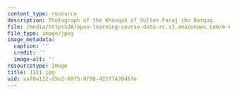 ```yaml
---
content_type: resource
description: Photograph of the Khanqah of Sultan Faraj ibn Barquq.
file: /media/https%3A/open-learning-course-data-rc.s3.amazonaws.com/4-615-the-architecture-of-cairo-spring-2002/aaf8e122d5e269f59f88421f7430d67e_1121.jpg
file_type: image/jpeg
image_metadata:
  caption: ''
  credit: ''
  image-alt: ''
resourcetype: Image
title: 1121.jpg
uid: aaf8e122-d5e2-69f5-9f88-421f7430d67e
---
```

